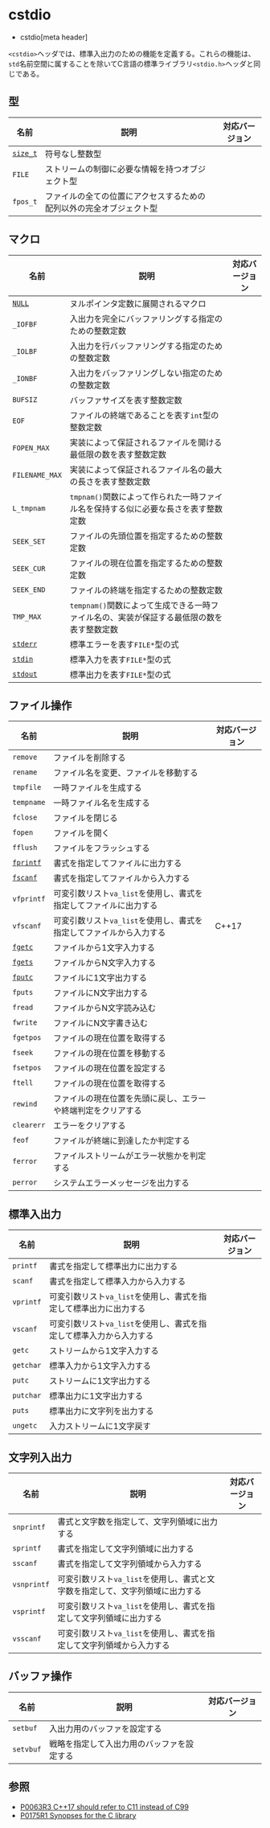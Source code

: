 # cstdio
* cstdio[meta header]

`<cstdio>`ヘッダでは、標準入出力のための機能を定義する。これらの機能は、`std`名前空間に属することを除いてC言語の標準ライブラリ`<stdio.h>`ヘッダと同じである。


## 型

| 名前 | 説明 | 対応バージョン |
|------|------|----------------|
| [`size_t`](/reference/cstddef/size_t.md) | 符号なし整数型 | |
| `FILE` | ストリームの制御に必要な情報を持つオブジェクト型 | |
| `fpos_t` | ファイルの全ての位置にアクセスするための配列以外の完全オブジェクト型 | |


## マクロ

| 名前 | 説明 | 対応バージョン |
|------|------|----------------|
| [`NULL`](/reference/cstddef/null.md) | ヌルポインタ定数に展開されるマクロ | |
| `_IOFBF` | 入出力を完全にバッファリングする指定のための整数定数 | |
| `_IOLBF` | 入出力を行バッファリングする指定のための整数定数 | |
| `_IONBF` | 入出力をバッファリングしない指定のための整数定数 | |
| `BUFSIZ` | バッファサイズを表す整数定数 | |
| `EOF`    | ファイルの終端であることを表す`int`型の整数定数 | |
| `FOPEN_MAX`    | 実装によって保証されるファイルを開ける最低限の数を表す整数定数 | |
| `FILENAME_MAX` | 実装によって保証されるファイル名の最大の長さを表す整数定数 | |
| `L_tmpnam` | `tmpnam()`関数によって作られた一時ファイル名を保持する似に必要な長さを表す整数定数 | |
| `SEEK_SET` | ファイルの先頭位置を指定するための整数定数 | |
| `SEEK_CUR` | ファイルの現在位置を指定するための整数定数 | |
| `SEEK_END` | ファイルの終端を指定するための整数定数 | |
| `TMP_MAX`  | `tempnam()`関数によって生成できる一時ファイル名の、実装が保証する最低限の数を表す整数定数 | |
| [`stderr`](/reference/cstdio/stderr.md)   | 標準エラーを表す`FILE*`型の式 |
| [`stdin`](/reference/cstdio/stdin.md)    | 標準入力を表す`FILE*`型の式 |
| [`stdout`](/reference/cstdio/stdout.md)   | 標準出力を表す`FILE*`型の式 |


## ファイル操作

| 名前 | 説明 | 対応バージョン |
|------|------|----------------|
| `remove`   | ファイルを削除する | |
| `rename`   | ファイル名を変更、ファイルを移動する | |
| `tmpfile`  | 一時ファイルを生成する | |
| `tempname` | 一時ファイル名を生成する | |
| `fclose`   | ファイルを閉じる | |
| `fopen`    | ファイルを開く | |
| `fflush`   | ファイルをフラッシュする | |
| [`fprintf`](/reference/cstdio/fprintf.md)  | 書式を指定してファイルに出力する | |
| [`fscanf`](/reference/cstdio/fscanf.md)   | 書式を指定してファイルから入力する | |
| `vfprintf` | 可変引数リスト`va_list`を使用し、書式を指定してファイルに出力する | |
| `vfscanf`  | 可変引数リスト`va_list`を使用し、書式を指定してファイルから入力する | C++17 |
| [`fgetc`](/reference/cstdio/fgetc.md)    | ファイルから1文字入力する | |
| [`fgets`](/reference/cstdio/fgets.md)    | ファイルからN文字入力する | |
| [`fputc`](/reference/cstdio/fputc.md)    | ファイルに1文字出力する | |
| `fputs`    | ファイルにN文字出力する | |
| `fread`    | ファイルからN文字読み込む | |
| `fwrite`   | ファイルにN文字書き込む | |
| `fgetpos`  | ファイルの現在位置を取得する | |
| `fseek`    | ファイルの現在位置を移動する | |
| `fsetpos`  | ファイルの現在位置を設定する | |
| `ftell`    | ファイルの現在位置を取得する | |
| `rewind`   | ファイルの現在位置を先頭に戻し、エラーや終端判定をクリアする | |
| `clearerr` | エラーをクリアする | |
| `feof`     | ファイルが終端に到達したか判定する | |
| `ferror`   | ファイルストリームがエラー状態かを判定する | |
| `perror`   | システムエラーメッセージを出力する | |


## 標準入出力

| 名前 | 説明 | 対応バージョン |
|------|------|----------------|
| `printf`  | 書式を指定して標準出力に出力する | |
| `scanf`   | 書式を指定して標準入力から入力する | |
| `vprintf` | 可変引数リスト`va_list`を使用し、書式を指定して標準出力に出力する | |
| `vscanf`  | 可変引数リスト`va_list`を使用し、書式を指定して標準入力から入力する | |
| `getc`    | ストリームから1文字入力する | |
| `getchar` | 標準入力から1文字入力する | |
| `putc`    | ストリームに1文字出力する | |
| `putchar` | 標準出力に1文字出力する | |
| `puts`    | 標準出力に文字列を出力する | |
| `ungetc`  | 入力ストリームに1文字戻す | |


## 文字列入出力

| 名前 | 説明 | 対応バージョン |
|------|------|----------------|
| `snprintf`  | 書式と文字数を指定して、文字列領域に出力する | |
| `sprintf`   | 書式を指定して文字列領域に出力する | |
| `sscanf`    | 書式を指定して文字列領域から入力する | |
| `vsnprintf` | 可変引数リスト`va_list`を使用し、書式と文字数を指定して、文字列領域に出力する | |
| `vsprintf`  | 可変引数リスト`va_list`を使用し、書式を指定して文字列領域に出力する | |
| `vsscanf`   | 可変引数リスト`va_list`を使用し、書式を指定して文字列領域から入力する | |


## バッファ操作

| 名前 | 説明 | 対応バージョン |
|------|------|----------------|
| `setbuf`  | 入出力用のバッファを設定する | |
| `setvbuf` | 戦略を指定して入出力用のバッファを設定する | |


## 参照
- [P0063R3 C++17 should refer to C11 instead of C99](http://www.open-std.org/jtc1/sc22/wg21/docs/papers/2016/p0063r3.html)
- [P0175R1 Synopses for the C library](http://www.open-std.org/jtc1/sc22/wg21/docs/papers/2016/p0175r1.html)
